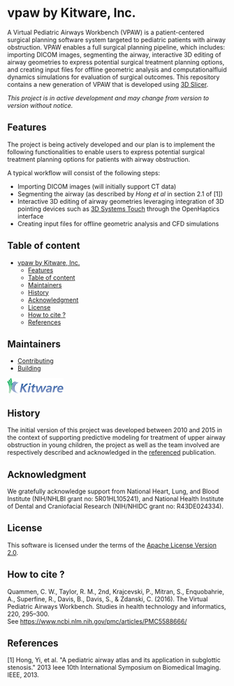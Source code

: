 vpaw by Kitware, Inc.
================================
A Virtual Pediatric Airways Workbench (VPAW) is a patient-centered surgical planning software system targeted to pediatric patients with airway obstruction. VPAW enables a  full surgical planning pipeline, which includes: importing DICOM images, segmenting the airway, interactive 3D editing of airway geometries to express potential surgical treatment planning options, and creating input files for offline geometric analysis and computationalfluid dynamics simulations for evaluation of surgical outcomes.  This repository contains a new generation of VPAW that is developed using [3D Slicer](https://www.slicer.org/).

_This project is in active development and may change from version to version without notice._

## Features

The project is being actively developed and our plan is to implement the following functionalities to enable users to express potential surgical treatment planning options for patients with airway obstruction.

A typical workflow will consist of the following steps:

* Importing DICOM images (will initially support CT data)
* Segmenting the airway (as described by _Hong et al_ in section 2.1 of [1])
* Interactive 3D editing of airway geometries leveraging integration of 3D pointing devices such as [3D Systems Touch](https://www.3dsystems.com/haptics-devices/touch) through the OpenHaptics interface
* Creating input files for offline geometric analysis and CFD simulations

## Table of content

- [vpaw by Kitware, Inc.](#vpaw-by-kitware-inc)
  - [Features](#features)
  - [Table of content](#table-of-content)
  - [Maintainers](#maintainers)
  - [History](#history)
  - [Acknowledgment](#acknowledgment)
  - [License](#license)
  - [How to cite ?](#how-to-cite-)
  - [References](#references)


## Maintainers

* [Contributing](CONTRIBUTING.md)
* [Building](BUILD.md)


![vpaw by Kitware, Inc.](Applications/vpawApp/Resources/Images/LogoFull.png?raw=true)

## History

The initial version of this project was developed between 2010 and 2015 in the context of supporting predictive modeling for treatment of upper airway obstruction in young children, the project as well as the team involved are respectively described and acknowledged in the [referenced](#how-to-cite) publication.

## Acknowledgment

We gratefully acknowledge support from National Heart, Lung, and Blood Institute (NIH/NHLBI grant no: 5R01HL105241), and National Health Institute of Dental and Craniofacial Research (NIH/NHIDC grant no: R43DE024334).

## License

This software is licensed under the terms of the [Apache License Version 2.0](LICENSE).

## How to cite ?

Quammen, C. W., Taylor, R. M., 2nd, Krajcevski, P., Mitran, S., Enquobahrie, A., Superfine, R., Davis, B., Davis, S., & Zdanski, C. (2016). The Virtual Pediatric Airways Workbench. Studies in health technology and informatics, 220, 295–300.\
See https://www.ncbi.nlm.nih.gov/pmc/articles/PMC5588666/

## References
[1] Hong, Yi, et al. "A pediatric airway atlas and its application in subglottic stenosis." 2013 Ieee 10th International Symposium on Biomedical Imaging. IEEE, 2013.
